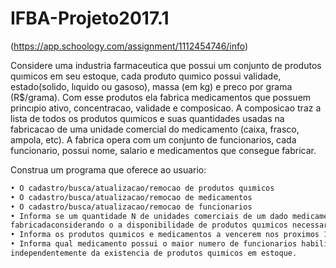 # IFBA-Projeto2017.1

(https://app.schoology.com/assignment/1112454746/info)

Considere uma industria farmaceutica que possui um conjunto de produtos quımicos em seu estoque, cada produto quımico possui validade,
estado(solido, lıquido ou gasoso), massa (em kg) e preco por grama (R$/grama). Com esse produtos ela fabrica medicamentos que possuem princıpio ativo, concentracao, validade e composicao. A composicao traz a lista de todos os produtos quımicos e suas quantidades usadas
na fabricacao de uma unidade comercial do medicamento (caixa, frasco, ampola, etc). A fabrica opera com um conjunto de funcionarios,
cada funcionario, possui nome, salario e medicamentos que consegue fabricar.

Construa um programa que oferece ao usuario:
```bash
• O cadastro/busca/atualizacao/remocao de produtos quımicos
• O cadastro/busca/atualizacao/remocao de medicamentos
• O cadastro/busca/atualizacao/remocao de funcionarios
• Informa se um quantidade N de unidades comerciais de um dado medicamento pode ser ou nao
fabricadaconsiderando o a disponibilidade de produtos quımicos necessarios e de funcionarios habilitados
• Informa os produtos quımicos e medicamentos a vencerem nos proximos 10 dias
• Informa qual medicamento possui o maior numero de funcionarios habilitados para sua producao,
independentemente da existencia de produtos quımicos em estoque.
```
